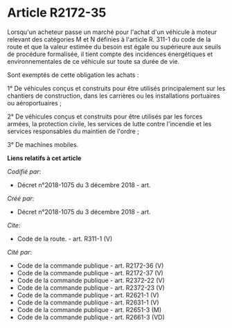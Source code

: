 # Article R2172-35

Lorsqu'un acheteur passe un marché pour l'achat d'un véhicule à moteur relevant des catégories M et N définies à l'article R.
311-1 du code de la route et que la valeur estimée du besoin est égale ou supérieure aux seuils de procédure formalisée, il
tient compte des incidences énergétiques et environnementales de ce véhicule sur toute sa durée de vie. 

Sont exemptés de cette obligation les achats : 

1° De véhicules conçus et construits pour être utilisés principalement sur les chantiers de construction, dans les carrières
ou les installations portuaires ou aéroportuaires ; 

2° De véhicules conçus et construits pour être utilisés par les forces armées, la protection civile, les services de lutte
contre l'incendie et les services responsables du maintien de l'ordre ; 

3° De machines mobiles.

**Liens relatifs à cet article**

_Codifié par_:

  - Décret n°2018-1075 du 3 décembre 2018 - art.

_Créé par_:

  - Décret n°2018-1075 du 3 décembre 2018 - art.

_Cite_:

  - Code de la route. - art. R311-1 (V)

_Cité par_:

  - Code de la commande publique - art. R2172-36 (V)
  - Code de la commande publique - art. R2172-37 (V)
  - Code de la commande publique - art. R2372-22 (V)
  - Code de la commande publique - art. R2372-23 (V)
  - Code de la commande publique - art. R2621-1 (V)
  - Code de la commande publique - art. R2631-1 (V)
  - Code de la commande publique - art. R2651-3 (M)
  - Code de la commande publique - art. R2661-3 (VD)
